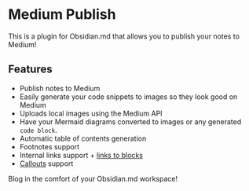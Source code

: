 # Medium Publish

This is a plugin for Obsidian.md that allows you to publish your notes to Medium!

## Features

- Publish notes to Medium
- Easily generate your code snippets to images so they look good on Medium
- Uploads local images using the Medium API
- Have your Mermaid diagrams converted to images or any generated `code block`.
- Automatic table of contents generation
- Footnotes support
- Internal links support + [links to blocks](https://help.obsidian.md/Linking+notes+and+files/Internal+links#Link+to+a+block+in+a+note)
- [Callouts](https://help.obsidian.md/Editing+and+formatting/Callouts) support

Blog in the comfort of your Obsidian.md workspace!

